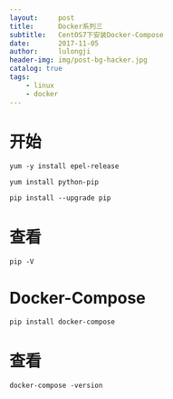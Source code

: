 ```yaml
---
layout:     post
title:      Docker系列三
subtitle:   CentOS7下安装Docker-Compose
date:       2017-11-05
author:     lulongji
header-img: img/post-bg-hacker.jpg
catalog: true
tags:
    - linux
    - docker
---
```


# 开始

    yum -y install epel-release

    yum install python-pip

    pip install --upgrade pip

# 查看

    pip -V

# Docker-Compose

    pip install docker-compose

# 查看

    docker-compose -version


